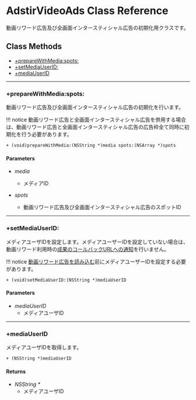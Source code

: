 # AdstirVideoAds Class Reference

動画リワード広告及び全画面インタースティシャル広告の初期化用クラスです。

## Class Methods
* [+prepareWithMedia:spots:](#preparewithmediaspots)
* [+setMediaUserID:](#setmediauserid)
* [+mediaUserID](#mediauserid)

***

### +prepareWithMedia:spots:

動画リワード広告及び全画面インタースティシャル広告の初期化を行います。

!!! notice
    動画リワード広告と全画面インタースティシャル広告を併用する場合は、動画リワード広告と全画面インタースティシャル広告の広告枠全て同時に初期化を行う必要があります。


```objc
+ (void)prepareWithMedia:(NSString *)media spots:(NSArray *)spots
```

#### Parameters
* _media_
    * メディアID

* _spots_
    * 動画リワード広告及び全画面インタースティシャル広告のスポットID

***

### +setMediaUserID:
メディアユーザIDを設定します。メディアユーザーIDを設定していない場合は、動画リワード利用時の[成果のコールバックURLへの通知](../ad/vr/callback.md)を行いません。

!!! notice
    [動画リワード広告を読み込む](../video/AdstirVideoReward-Class-Reference#-load)前にメディアユーザーIDを設定する必要があります。

```objc
+ (void)setMediaUserID:(NSString *)mediaUserID
```

#### Parameters

* _mediaUserID_
  * メディアユーザID

***

### +mediaUserID
メディアユーザIDを取得します。

```objc
+ (NSString *)mediaUserID
```

#### Returns

* _NSString *_
  * メディアユーザID
